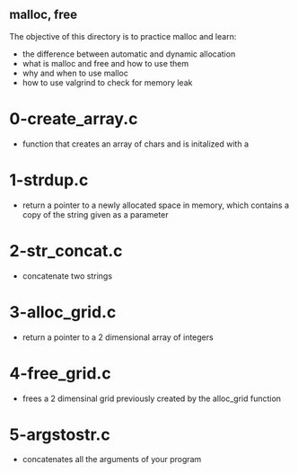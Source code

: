 ## malloc, free
The objective of this directory is to practice malloc and learn:
* the difference between automatic and dynamic allocation
* what is malloc and free and how to use them
* why and when to use malloc
* how to use valgrind to check for memory leak
# 0-create_array.c
* function that creates an array of chars and is initalized with a
# 1-strdup.c
* return a pointer to a newly allocated space in memory, which contains a copy of the string given as a parameter
# 2-str_concat.c
* concatenate two strings
# 3-alloc_grid.c
* return a pointer to a 2 dimensional array of integers
# 4-free_grid.c
* frees a 2 dimensinal grid previously created by the alloc_grid function
# 5-argstostr.c
* concatenates all the arguments of your program 